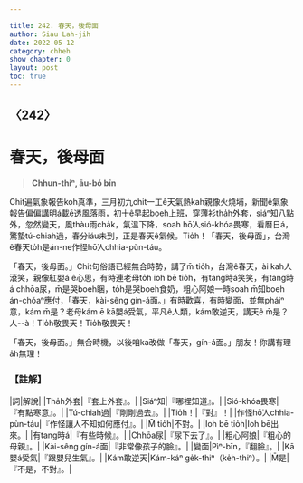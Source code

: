 ```yaml
---

title: 242. 春天，後母面
author: Siau Lah-jih
date: 2022-05-12
category: chheh
show_chapter: 0
layout: post
toc: true
---
```

  
## 〈242〉
# 春天，後母面
>**Chhun-thiⁿ, āu-bó bīn**

Chit遍氣象報告koh真準，三月初九chit一工ê天氣熱kah親像火燒埔，新聞ê氣象報告偏偏講明á載ē透風落雨，初十ê早起boeh上班，穿薄衫tha̍h外套，siáⁿ知八點外，忽然變天，風thàu雨cha̍k，氣溫下降，soah hō͘人sió-khóa畏寒，看曆日á，驚蟄tú-chiah過，春分iáu未到，正是春天ê氣候。Tio̍h！「春天，後母面」，台灣ê春天to̍h是án-ne作怪hō͘人chhia-pùn-táu。

「春天，後母面。」Chit句俗語已經無合時勢，講了m̄ tio̍h，台灣ê春天，ài kah人滾笑，親像紅嬰á ê心思，有時連老母to̍h ioh bē tio̍h，有tang時á笑笑，有tang時á chhōa尿，m̄是哭boeh睏，to̍h是哭boeh食奶，粗心阿娘一時soah m̄知boeh án-chóaⁿ應付，「春天，kài-sêng gín-á面。」有時歡喜，有時變面，並無pháiⁿ意，kám m̄是？老母kám ē kā嬰á受氣，平凡ê人類，kám敢逆天，講天ê m̄是？人--à！Tio̍h敬畏天！Tio̍h敬畏天！

「春天，後母面。」無合時機，以後咱ka改做「春天，gín-á面。」朋友！你講有理a̍h無理！

### 【註解】

|詞|解說|
|Tha̍h外套|『套上外套』。|
|Siáⁿ知|『哪裡知道』。|
|Sió-khóa畏寒|『有點寒意』。|
|Tú-chiah過|『剛剛過去』。|
|Tio̍h！|『對』！|
|作怪hō͘人chhia-pùn-táu|『作怪讓人不知如何應付』。|
|M̄ tio̍h|不對。|
|Ioh bē tio̍h|Ioh bē出來。|
|有tang時á|『有些時候』。|
|Chhōa尿|『尿下去了』。|
|粗心阿娘|『粗心的母親』。|
|Kài-sêng gín-á面|『非常像孩子的臉』。|
|變面|Pìⁿ-bīn，『翻臉』。|
|Kā嬰á受氣|『跟嬰兒生氣』。|
|Kám敢逆天|Kám-káⁿ ge̍k-thiⁿ（ke̍h-thiⁿ）。|
|M̄是|『不是，不對』。|
